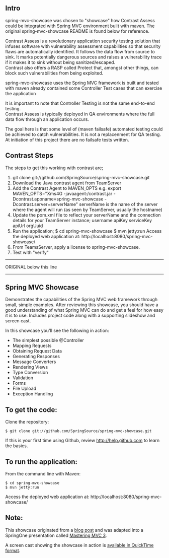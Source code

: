 Intro
------
spring-mvc-showcase was chosen to "showcase" how Contrast Assess could be integrated with Spring MVC environment built with maven.
The original spring-mvc-showcase README is found below for reference.

Contrast Assess is a revolutionary application security testing solution that infuses software with vulnerability assessment capabilities so that security flaws are automatically identified.
It follows the data flow from source to sink.  It marks potentially dangerous sources and raises a vulnerability trace if it makes it to sink without being sanitized/escaped.  
Contrast also offers a RASP called Protect that, amongst other things, can block such vulnerabilities from being exploited.

spring-mvc-showcase
        uses the Spring MVC framework
        is built and tested with maven
        already contained some Controller Test cases that can exercise the application  

It is important to note that Controller Testing is not the same end-to-end testing.  
Contrast Assess is typically deployed in QA environments where the full data flow through an application occurs. 

The goal here is that some level of (maven failsafe) automated testing could be achieved to catch vulnerabilities.
It is not a replacenment for QA testing.
At initiation of this project there are no failsafe tests written.


Contrast Steps
--------------
The steps to get this working with contrast are;
1. git clone git://github.com/SpringSource/spring-mvc-showcase.git
2. Download the Java contrast agent from TeamServer
3. Add the Contrast Agent to MAVEN_OPTS e.g.
    export MAVEN_OPTS="Xms4G -javaagent:<PathToAgent>/contrast.jar -Dcontrast.appname=spring-mvc-showcase -Dcontrast.server=serverName"
    serverName is the name of the server where the agent will run (as seen by TeamServer, usually the hostname)
4. Update the pom.xml file to reflect your serverName and the connection details for your TeamServer instance;
        username
        apiKey
        serviceKey
        apiUrl
        orgUuid
5. Run the application;
    $ cd spring-mvc-showcase
    $ mvn jetty:run
    Access the deployed web application at: http://localhost:8080/spring-mvc-showcase/
6. From TeamsServer, apply a license to spring-mvc-showcase.
7. Test with "verify"




________________________
ORIGINAL below this line
________________________

Spring MVC Showcase
-------------------
Demonstrates the capabilities of the Spring MVC web framework through small, simple examples.
After reviewing this showcase, you should have a good understanding of what Spring MVC can do and get a feel for how easy it is to use.
Includes project code along with a supporting slideshow and screen cast.

In this showcase you'll see the following in action:

* The simplest possible @Controller
* Mapping Requests
* Obtaining Request Data
* Generating Responses
* Message Converters
* Rendering Views
* Type Conversion
* Validation
* Forms
* File Upload
* Exception Handling

To get the code:
-------------------
Clone the repository:

    $ git clone git://github.com/SpringSource/spring-mvc-showcase.git

If this is your first time using Github, review http://help.github.com to learn the basics.

To run the application:
-------------------	
From the command line with Maven:

    $ cd spring-mvc-showcase
    $ mvn jetty:run 

Access the deployed web application at: http://localhost:8080/spring-mvc-showcase/

Note:
-------------------

This showcase originated from a [blog post](http://blog.springsource.com/2010/07/22/spring-mvc-3-showcase/) and was adapted into a SpringOne presentation called [Mastering MVC 3](http://www.infoq.com/presentations/Mastering-Spring-MVC-3).

A screen cast showing the showcase in action is [available in QuickTime format](http://s3.springsource.org/MVC/mvc-showcase-screencast.mov).
